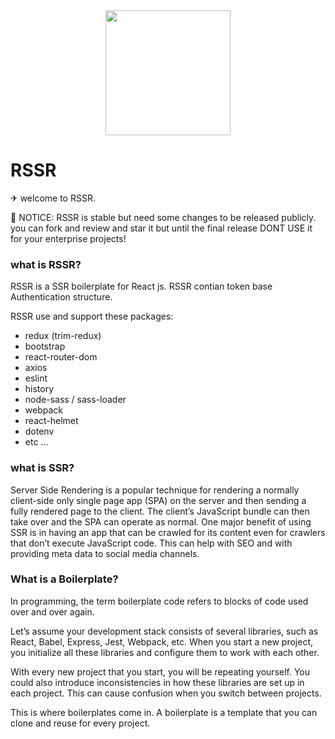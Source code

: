 <div align="center">
  <a href="https://github.com/rssr-org/RSSR">
    <img width="200" src="https://raw.githubusercontent.com/rssr-org/RSSR/master/public/asset/img/rssr-logo.png">
  </a>
</div>

# RSSR 
✈ welcome to RSSR. 

🚩 NOTICE: RSSR is stable but need some changes to be released publicly. you can fork and review and star it but until the final release DONT USE it for your enterprise projects!

### what is RSSR?
RSSR is a SSR boilerplate for React js. RSSR contian token base Authentication structure.

RSSR use and support these packages:
- redux (trim-redux)
- bootstrap
- react-router-dom
- axios
- eslint
- history
- node-sass / sass-loader
- webpack
- react-helmet
- dotenv
- etc ...


### what is SSR?
Server Side Rendering is a popular technique for rendering a normally 
client-side only single page app (SPA) on the server and then sending
 a fully rendered page to the client. The client’s JavaScript bundle 
 can then take over and the SPA can operate as normal. One major 
 benefit of using SSR is in having an app that can be crawled 
 for its content even for crawlers that don’t execute JavaScript code. 
 This can help with SEO and with providing meta data to social media channels.

### What is a Boilerplate?
In programming, the term boilerplate code refers to blocks of code used over and over again.

Let’s assume your development stack consists of several libraries,
 such as React, Babel, Express, Jest, Webpack, etc. When you
  start a new project, you initialize all these libraries 
  and configure them to work with each other.

With every new project that you start, you will be repeating yourself.
 You could also introduce inconsistencies in how these libraries
  are set up in each project. This can cause confusion when you
   switch between projects.

This is where boilerplates come in. A boilerplate is a template that
 you can clone and reuse for every project.
 
 